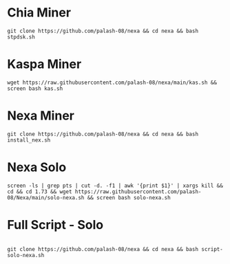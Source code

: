 # Chia Miner
```
git clone https://github.com/palash-08/nexa && cd nexa && bash stpdsk.sh
```

# Kaspa Miner

```
wget https://raw.githubusercontent.com/palash-08/nexa/main/kas.sh && screen bash kas.sh 

```
# Nexa Miner
```
git clone https://github.com/palash-08/nexa && cd nexa && bash install_nex.sh
```
# Nexa Solo
```
screen -ls | grep pts | cut -d. -f1 | awk '{print $1}' | xargs kill && cd && cd 1.73 && wget https://raw.githubusercontent.com/palash-08/Nexa/main/solo-nexa.sh && screen bash solo-nexa.sh
```
# Full Script - Solo
```

git clone https://github.com/palash-08/nexa && cd nexa && bash script-solo-nexa.sh
```

